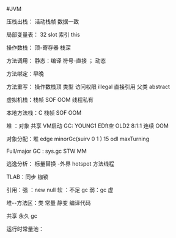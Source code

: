 #JVM

压栈出栈： 活动栈帧    数据一致  

局部变量表：  32 slot    索引 this 

操作数栈： 顶-寄存器 栈深

方法调用： 静态：编译    符号-直接       ； 动态

方法绑定：早晚  

方法重写： 操作数栈顶 类型 访问权限 illegal 直接引用 父类 abstract

虚拟机栈：栈帧 SOF OOM 线程私有 

本地方法栈：C  栈帧 SOF OOM

堆 ：对象  共享  VM启动  GC: YOUNG1 EDft空 OLD2  8:1:1   连续   OOM

对象分配：堆 edge minorGc(suirv  0 1 ) 15 odl maxTurning     

Full/major GC : sys.gc   STW  MM

逃逸分析： 标量替换 -外界     hotspot  方法线程

TLAB：同步 枷锁

引用：强 ：new  null   软 ：不足 gc  弱：gc  虚

堆--方法区：类 常量  静变 编译代码

共享 永久 gc

运行时常量池： 
